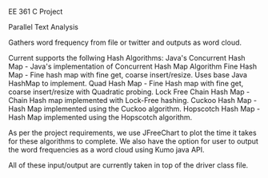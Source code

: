 EE 361 C Project

Parallel Text Analysis

Gathers word frequency from file or twitter and outputs as word cloud.

Current supports the follwing Hash Algorithms:
Java's Concurrent Hash Map - Java's implementation of Concurrent Hash Map Algorithm
Fine Hash Map - Fine hash map with fine get, coarse insert/resize. Uses base Java HashMap to implement.
Quad Hash Map - Fine Hash map with fine get, coarse insert/resize with Quadratic probing.
Lock Free Chain Hash Map - Chain Hash map implemented with Lock-Free hashing.
Cuckoo Hash Map - Hash Map implemented using the Cuckoo algorithm.
Hopscotch Hash Map - Hash Map implemented using the Hopscotch algorithm.


As per the project requirements, we use JFreeChart to plot the time it takes for
these algorithms to complete. We also have the option for user to output the 
word frequencies as a word cloud using Kumo java API.

All of these input/output are currently taken in top  of the driver class file.
